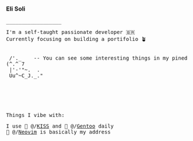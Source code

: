 ### Eli Soli

<samp>

\__________________

I'm a self-taught passionate developer 🇧🇷  
Currently focusing on building a portifolio 🪴

<pre>
  
 /'._    -- You can see some interesting things in my pined repos
(^.^ 7
 |'-'"~.  .
 Uu^~C_J._."

</pre>

<br>
<br>
<br>

Things I vibe with:

I use 💋 @/[KISS](https://kisslinux.github.io) and 🐧 @/[Gentoo](https://gentoo.org) daily  
🦕 @/[Neovim](https://neovim.io) is basically my address

</samp>
